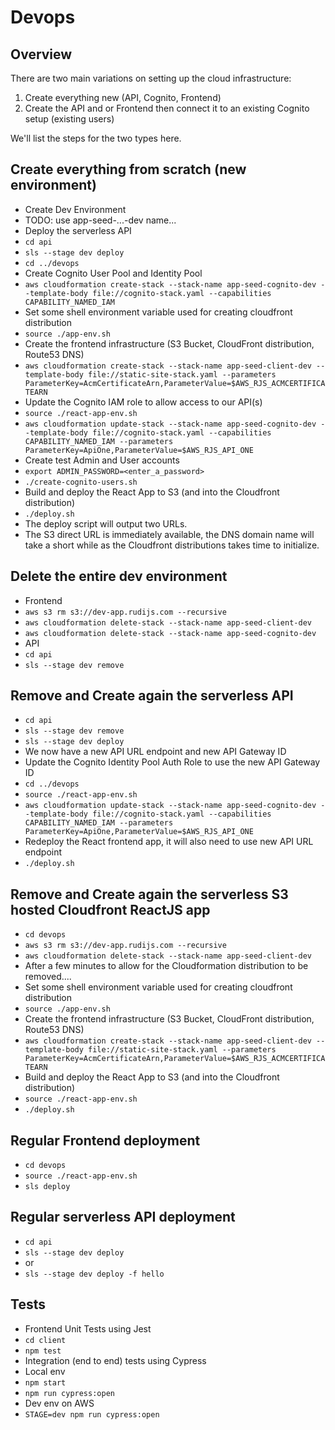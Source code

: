 # Devops

## Overview

There are two main variations on setting up the cloud infrastructure:

1. Create everything new (API, Cognito, Frontend)
2. Create the API and or Frontend then connect it to an existing Cognito setup (existing users)

We'll list the steps for the two types here.

## Create everything from scratch (new environment)

- Create Dev Environment
- TODO: use app-seed-...-dev name...
- Deploy the serverless API
- `cd api`
- `sls --stage dev deploy`
- `cd ../devops`
- Create Cognito User Pool and Identity Pool
- `aws cloudformation create-stack --stack-name app-seed-cognito-dev --template-body file://cognito-stack.yaml --capabilities CAPABILITY_NAMED_IAM`
- Set some shell environment variable used for creating cloudfront distribution
- `source ./app-env.sh`
- Create the frontend infrastructure (S3 Bucket, CloudFront distribution, Route53 DNS)
- `aws cloudformation create-stack --stack-name app-seed-client-dev --template-body file://static-site-stack.yaml --parameters ParameterKey=AcmCertificateArn,ParameterValue=$AWS_RJS_ACMCERTIFICATEARN`
- Update the Cognito IAM role to allow access to our API(s)
- `source ./react-app-env.sh`
- `aws cloudformation update-stack --stack-name app-seed-cognito-dev --template-body file://cognito-stack.yaml --capabilities CAPABILITY_NAMED_IAM --parameters ParameterKey=ApiOne,ParameterValue=$AWS_RJS_API_ONE`
- Create test Admin and User accounts
- `export ADMIN_PASSWORD=<enter_a_password>`
- `./create-cognito-users.sh`
- Build and deploy the React App to S3 (and into the Cloudfront distribution)
- `./deploy.sh`
- The deploy script will output two URLs.
- The S3 direct URL is immediately available, the DNS domain name will take a short while as the Cloudfront distributions takes time to initialize.

## Delete the entire dev environment

- Frontend
- `aws s3 rm s3://dev-app.rudijs.com --recursive`
- `aws cloudformation delete-stack --stack-name app-seed-client-dev`
- `aws cloudformation delete-stack --stack-name app-seed-cognito-dev`
- API
- `cd api`
- `sls --stage dev remove`

## Remove and Create again the serverless API

- `cd api`
- `sls --stage dev remove`
- `sls --stage dev deploy`
- We now have a new API URL endpoint and new API Gateway ID
- Update the Cognito Identity Pool Auth Role to use the new API Gateway ID
- `cd ../devops`
- `source ./react-app-env.sh`
- `aws cloudformation update-stack --stack-name app-seed-cognito-dev --template-body file://cognito-stack.yaml --capabilities CAPABILITY_NAMED_IAM --parameters ParameterKey=ApiOne,ParameterValue=$AWS_RJS_API_ONE`
- Redeploy the React frontend app, it will also need to use new API URL endpoint
- `./deploy.sh`

## Remove and Create again the serverless S3 hosted Cloudfront ReactJS app

- `cd devops`
- `aws s3 rm s3://dev-app.rudijs.com --recursive`
- `aws cloudformation delete-stack --stack-name app-seed-client-dev`
- After a few minutes to allow for the Cloudformation distribution to be removed....
- Set some shell environment variable used for creating cloudfront distribution
- `source ./app-env.sh`
- Create the frontend infrastructure (S3 Bucket, CloudFront distribution, Route53 DNS)
- `aws cloudformation create-stack --stack-name app-seed-client-dev --template-body file://static-site-stack.yaml --parameters ParameterKey=AcmCertificateArn,ParameterValue=$AWS_RJS_ACMCERTIFICATEARN`
- Build and deploy the React App to S3 (and into the Cloudfront distribution)
- `source ./react-app-env.sh`
- `./deploy.sh`

## Regular Frontend deployment

- `cd devops`
- `source ./react-app-env.sh`
- `sls deploy`

## Regular serverless API deployment

- `cd api`
- `sls --stage dev deploy`
- or
- `sls --stage dev deploy -f hello`

## Tests

- Frontend Unit Tests using Jest
- `cd client`
- `npm test`
- Integration (end to end) tests using Cypress
- Local env
- `npm start`
- `npm run cypress:open`
- Dev env on AWS
- `STAGE=dev npm run cypress:open`

